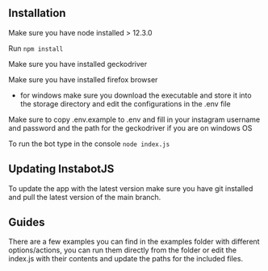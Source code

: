 ## Installation

Make sure you have node installed > 12.3.0

Run `npm install`

Make sure you have installed geckodriver

Make sure you have installed firefox browser

- for windows make sure you download the executable and store it into the storage directory and edit the configurations in the .env file

Make sure to copy .env.example to .env and fill in your instagram username and password and the path for the geckodriver if you are on windows OS

To run the bot type in the console `node index.js`

## Updating InstabotJS

To update the app with the latest version make sure you have git installed and pull the latest version of the main branch.

## Guides

There are a few examples you can find in the examples folder with different options/actions, you can run them directly from the folder or edit the index.js with their contents and update the paths for the included files.
